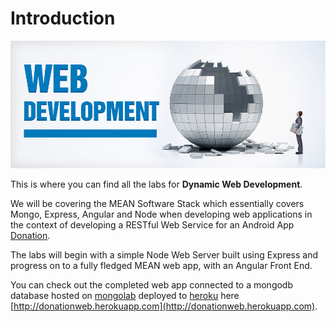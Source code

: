 # Introduction

![](images/webdevelopment.jpg)

This is where you can find all the labs for **Dynamic Web Development**.

We will be covering the MEAN Software Stack which essentially covers Mongo, Express, Angular and Node when developing web applications in the context of developing a RESTful Web Service for an Android App [Donation](https://www.gitbook.com/book/ddrohan/android-101-labs-as/details).

The labs will begin with a simple Node Web Server built using Express and progress on to a fully fledged MEAN web app, with an Angular Front End. 

You can check out the completed web app connected to a mongodb database hosted on [mongolab](http://www.mongolab.com) deployed to [heroku](http://www.heroku.com) here [http://donationweb.herokuapp.com](http://donationweb.herokuapp.com).
